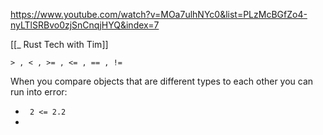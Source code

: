 https://www.youtube.com/watch?v=MOa7ulhNYc0&list=PLzMcBGfZo4-nyLTlSRBvo0zjSnCnqjHYQ&index=7

[[_ Rust Tech with Tim]]

`> , < , >= , <= , == , !=`

When you compare objects that are different types to each other you can run into error:
- ` 2 <= 2.2`
- 




